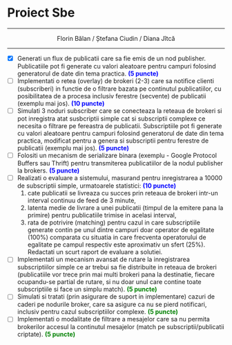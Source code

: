 # Proiect Sbe
---

<div align="center">Florin Bălan / Ștefana Ciudin / Diana Jîtcă</div>

---

- [x] Generati un flux de publicatii care sa fie emis de un nod publisher. Publicatiile pot fi generate cu valori aleatoare pentru campuri folosind generatorul de date din tema practica. **<span style="color: blue;">(5 puncte)</span>**
- [ ] Implementati o retea (overlay) de brokeri (2-3) care sa notifice clienti (subscriberi) in functie de o filtrare bazata pe continutul publicatiilor, cu posibilitatea de a procesa inclusiv ferestre (secvente) de publicatii (exemplu mai jos). **<span style="color: blue;">(10 puncte)</span>**
- [ ] Simulati 3 noduri subscriber care se conecteaza la reteaua de brokeri si pot inregistra atat susbcriptii simple cat si subscriptii complexe ce necesita o filtrare pe fereastra de publicatii. Subscriptiile pot fi generate cu valori aleatoare pentru campuri folosind generatorul de date din tema practica, modificat pentru a genera si subscriptii pentru ferestre de publicatii (exemplu mai jos). **<span style="color: blue;">(5 puncte)</span>**
- [ ] Folositi un mecanism de serializare binara (exemplu - Google Protocol Buffers sau Thrift) pentru transmiterea publicatiilor de la nodul publisher la brokers. **<span style="color: blue;">(5 puncte)</span>**
- [ ] Realizati o evaluare a sistemului, masurand pentru inregistrarea a 10000 de subscriptii simple, urmatoarele statistici: **<span style="color: blue;">(10 puncte)</span>**
    1. cate publicatii se livreaza cu succes prin reteaua de brokeri intr-un interval continuu de feed de 3 minute, 
    2. latenta medie de livrare a unei publicatii (timpul de la emitere pana la primire) pentru publicatiile trimise in acelasi interval, 
    3. rata de potrivire (matching) pentru cazul in care subscriptiile generate contin pe unul dintre campuri doar operator de egalitate (100%) comparata cu situatia in care frecventa operatorului de egalitate pe campul respectiv este aproximativ un sfert (25%). Redactati un scurt raport de evaluare a solutiei.
- [ ] Implementati un mecanism avansat de rutare la inregistrarea subscriptiilor simple ce ar trebui sa fie distribuite in reteaua de brokeri (publicatiile vor trece prin mai multi brokeri pana la destinatie, fiecare ocupandu-se partial de rutare, si nu doar unul care contine toate subscriptiile si face un simplu match). **<span style="color: green;">(5 puncte)</span>**
- [ ] Simulati si tratati (prin asigurare de suport in implementare) cazuri de caderi pe nodurile broker, care sa asigure ca nu se pierd notificari, inclusiv pentru cazul subscriptiilor complexe. **<span style="color: green;">(5 puncte)</span>**
- [ ] Implementati o modalitate de filtrare a mesajelor care sa nu permita brokerilor accesul la continutul mesajelor (match pe subscriptii/publicatii criptate). **<span style="color: green;">(5 puncte)</span>**
